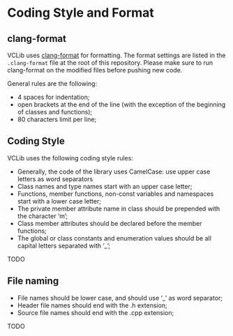# Coding Style and Format

## clang-format

VCLib uses [clang-format](https://clang.llvm.org/docs/ClangFormat.html) for formatting. The format settings are listed in the `.clang-format` file at the root of this repository. Please make sure to run clang-format on the modified files before pushing new code.

General rules are the following:

- 4 spaces for indentation;
- open brackets at the end of the line (with the exception of the beginning of
classes and functions);
- 80 characters limit per line;

## Coding Style

VCLib uses the following coding style rules:

- Generally, the code of the library uses CamelCase: use upper case letters as word separators
- Class names and type names start with an upper case letter;
- Functions, member functions, non-const variables and namespaces start with a lower case letter;
- The private member attribute name in class should be prepended with the character ‘m’;
- Class member attributes should be declared before the member functions;
- The global or class constants and enumeration values should be all capital letters separated with ‘_’;

TODO

## File naming 

- File names should be lower case, and should use ‘_’ as word separator;
- Header file names should end with the .h extension;
- Source file names should end with the .cpp extension;

TODO
